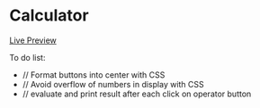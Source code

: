 # Calculator
<a href="https://rawcdn.githack.com/FalkoKa/Calculator/3e44a480dd44606bfe6ce289cfef374c472c681e/index.html">Live Preview</a>

To do list:
<ul>
  <li list-style-type: none;>// Format buttons into center with CSS</li>
  <li list-style-type: none;>// Avoid overflow of numbers in display with CSS</li>
  <li list-style-type: none;>// evaluate and print result after each click on operator button</li>
</ul>
